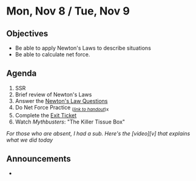 Mon, Nov 8 / Tue, Nov 9
=====================  
  
Objectives  
------------  
- Be able to apply Newton's Laws to describe situations
- Be able to calculate net force.
  
Agenda    
---------    

1. SSR
2. Brief review of Newton's Laws
3. Answer the [Newton's Law Questions](https://avon.schoology.com/assignment/5437593784/)
4. Do Net Force Practice <sub>(*[link to handout](https://avon.schoology.com/course/5138386942/materials/gp/5439077774)*)x</sub>
5. Complete the [Exit Ticket](https://avon.schoology.com/assignment/5437612057/)
6. Watch *Mythbusters*: "The Killer Tissue Box"

*For those who are absent, I had a sub.  Here's the [video][v] that explains what we did today*

Announcements 
 -------------  
- 
<!--stackedit_data:
eyJoaXN0b3J5IjpbLTExNDk5MDQzMDgsLTk1OTcxNjM2NCwtMT
c1NTk3OTk5MSwtMTYwNzMxNzE2NywtMTg2MzE3Mjk3OSwxMTc1
ODY5NTIyLDU0NjU3MDk0MSwtMTM2NzUyNDc2NiwxODM0NjA4OD
U3LDIxNDE2NzQ4MjMsNzg0MDE4NzIsNTc2NjkxMDczLC0xMzYz
MjY3NzYzLC0yMTQ2NjUyMTE2LDE0NTcwOTM0MjIsLTIwMTI5MD
AzNTUsLTE0NjY5NzY2LC05ODY2OTM3OTcsLTIwMDQ3MDUwOTgs
LTE3NzY3ODc5MzddfQ==
-->